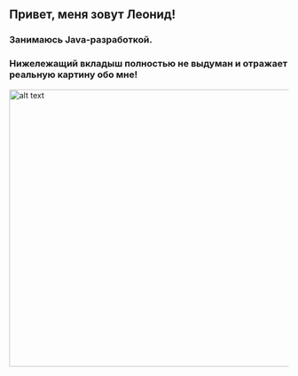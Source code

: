 ## Привет, меня зовут Леонид!
### Занимаюсь Java-разработкой.
### Нижележащий вкладыш полностью не выдуман и отражает реальную картину обо мне!
<img src="https://github.com/user-attachments/assets/8badbca8-7075-48d5-a1b0-2ee73e8d0804" alt="alt text" width="700" height="500">

<audio src="https://github.com/user-attachments/assets/7de3a77a-6751-4bac-b30b-42e380fe7943" />

![s3GW0Fm4iJ8eXoOu9AkrSw](https://github.com/user-attachments/assets/5a962142-71fc-4c1f-8f1a-9706a7dcf79b)
